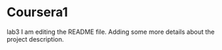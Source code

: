 # Coursera1
lab3
I am editing the README file. Adding some more details about the project description.
